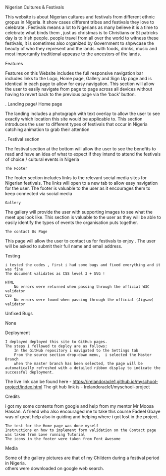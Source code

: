 Nigerian Cultures & Festivals

This website is about Nigerian cultures and festivals from different
ethnic gropus in Nigeria.
It show cases different tribes and festivals they love to celebrate .
Festivals means a lot to Nigerians as many believe it is a time to celebrate 
what binds them , just as christmas is to Christians or St patricks day is to Irish people.
people travel from all over the world to witness these festivals, it is sometimes also 
organized by Government to shpwcase the beauty of who they represent and the lands.
with foods, drinks, music and most importantly traditional appease to the ancestors of the lands.




Features

Features on this Website includes
the full responsive navigation bar includes links to the Logo, Home page, Gallery and Sign Up page 
and is identical in each page to allow for easy navigation.
This section will allow the user to easily navigate from page to page across all devices without having to 
revert back to the previous page via the ‘back’ button.


. Landing page/ Home page

 The landing includes a photograph with text overlay to allow the user to 
see exactly which location this site would be applicable to.
 This section introduces the user to different types of festivals that occur in Nigeria 
catching animation to grab their attention



.
Festival section

 The festival section at the bottom will allow the user to see the benefits to read and have an idea of what to expect if they intend to attend the festivals of choice  / cultural events in Nigeria




    The Footer
The footer section includes links to the relevant social media sites for Nigerian festivals. 
The links will open to a new tab to allow easy navigation for the user.
The footer is valuable to the user as it encourages them to keep connected via social media




    Gallery
 The gallery will provide the user with supporting images to see what the meet ups look like.
 This section is valuable to the user as they will be able to
 easily identify the types of events the organisation puts together.





    The contact Us Page
This page will allow the user to contact us for festivals to enjoy . 
The user will be asked to submit their full name and email address.


Testing

	i tested the codes , first i had some bugs and fixed everything and it was fine 
    The document validates as CSS level 3 + SVG ! 

    HTML
        No errors were returned when passing through the official W3C validator
    CSS
        No errors were found when passing through the official (Jigsaw) validator

Unfixed Bugs

None

Deployment

    I deployed deployed this site to GitHub pages. 
    The steps i followed to deploy are as follows:
        In the GitHub repository i navigated to the Settings tab
        From the source section drop-down menu,  i selected the Master Branch
        when the master branch has been selected, the page will be automatically refreshed with a detailed ribbon display to indicate the successful deployment.

The live link can be found here - https://irelandoracle1.github.io/myschool-project/index.html
The git hub link is - Irelandoracle1/myschool-project 


Credits


i got my some contents from google and help from my mentor Mr Moosa Hassan.
A friend who also encouraged me to take this course Fadeel Gbaye was of great help also in guiding and helping where i got lost in the project.



    The test for the Home page was done myself
    Instructions on how to implement form validation on the Contact page was taken from Love running Tutorial
    The icons in the footer were taken from Font Awesome

Media

 Some of the gallery pictures are that of my Childern during a festival period in Nigeria.  
 others were downloaded on google web search.


